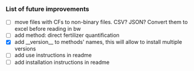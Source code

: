 ### List of future improvements

- [ ] move files with CFs to non-binary files. CSV? JSON? Convert them to excel before reading in bw
- [ ] add method: direct fertilizer quantification
- [x] add \_\_version__ to methods' names, this will allow to install multiple versions
- [ ] add use instructions in readme
- [ ] add installation instructions in readme
